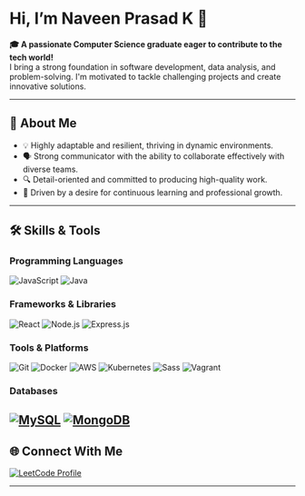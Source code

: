 # Hi, I’m Naveen Prasad K 👋  

**🎓 A passionate Computer Science graduate eager to contribute to the tech world!**  
I bring a strong foundation in software development, data analysis, and problem-solving. I'm motivated to tackle challenging projects and create innovative solutions.  

---

## 🌟 About Me  
- 💡 Highly adaptable and resilient, thriving in dynamic environments.  
- 🗣️ Strong communicator with the ability to collaborate effectively with diverse teams.  
- 🔍 Detail-oriented and committed to producing high-quality work.  
- 🚀 Driven by a desire for continuous learning and professional growth.  

---

## 🛠️ Skills & Tools  

### Programming Languages  
![JavaScript](https://img.shields.io/badge/JavaScript-F7DF1E?style=for-the-badge&logo=JavaScript&logoColor=white)
![Java](https://img.shields.io/badge/Java-ED8B00?style=for-the-badge&logo=openjdk&logoColor=white)

### Frameworks & Libraries  
![React](https://img.shields.io/badge/React-20232A?style=for-the-badge&logo=react&logoColor=61DAFB)
![Node.js](https://img.shields.io/badge/Node.js-43853D?style=for-the-badge&logo=node.js&logoColor=white)
![Express.js](https://img.shields.io/badge/Express.js-404D59?style=for-the-badge)

### Tools & Platforms  
![Git](https://img.shields.io/badge/GIT-E44C30?style=for-the-badge&logo=git&logoColor=white)
![Docker](https://img.shields.io/badge/docker-%230db7ed.svg?style=for-the-badge&logo=docker&logoColor=white)
![AWS](https://img.shields.io/badge/Amazon_AWS-232F3E?style=for-the-badge&logo=amazon-aws&logoColor=white)
![Kubernetes](https://img.shields.io/badge/kubernetes-%23326ce5.svg?style=for-the-badge&logo=kubernetes&logoColor=white)
![Sass](https://img.shields.io/badge/Sass-CC6699?style=for-the-badge&logo=sass&logoColor=white)
![Vagrant](https://img.shields.io/badge/vagrant-%231563FF.svg?style=for-the-badge&logo=vagrant&logoColor=white)

### Databases
[![MySQL](https://img.shields.io/badge/MySQL-4479A1?logo=mysql&logoColor=fff)](#)
[![MongoDB](https://img.shields.io/badge/MongoDB-%234ea94b.svg?logo=mongodb&logoColor=white)](#)
---

## 🌐 Connect With Me  
<p align="left">
  <a href="https://www.leetcode.com/naveenacad89" target="_blank">
    <img src="https://img.shields.io/badge/LeetCode-FFA116?logo=leetcode&logoColor=black&style=for-the-badge" alt="LeetCode Profile" />
  </a>
</p>

---
